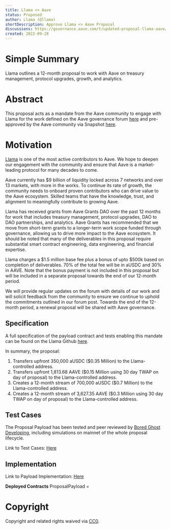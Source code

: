 ```yaml
---
title: Llama <> Aave
status: Proposed
author: Llama (@llama)
shortDescription: Approve Llama <> Aave Proposal
discussions: https://governance.aave.com/t/updated-proposal-llama-aave/9924
created: 2022-09-28
---
```


# Simple Summary

Llama outlines a 12-month proposal to work with Aave on treasury management, protocol upgrades, growth, and analytics.

# Abstract

This proposal acts as a mandate from the Aave community to engage with Llama for the work defined on the Aave governance forum [here](https://governance.aave.com/t/updated-proposal-llama-aave/9924) and pre-approved by the Aave community via Snapshot [here](https://snapshot.org/#/aave.eth/proposal/0x9f65a598bee69a1dd84127d712ffedbc0795f0647e89056a297cae998dd18bf1).

# Motivation

[Llama](https://www.llama.xyz/) is one of the most active contributors to Aave. We hope to deepen our engagement with the community and ensure that Aave is a market-leading protocol for many decades to come.

Aave currently has $9 billion of liquidity locked across 7 networks and over 13 markets, with more in the works. To continue its rate of growth, the community needs to onboard proven contributors who can drive value to the Aave ecosystem. Skilled teams that have the knowledge, trust, and alignment to meaningfully contribute to growing Aave.

Llama has received grants from Aave Grants DAO over the past 12 months for work that includes treasury management, protocol upgrades, DAO to DAO partnerships, and analytics. Aave Grants has recommended that we move from short-term grants to a longer-term work scope funded through governance, allowing us to drive more impact to the Aave ecosystem. It should be noted that many of the deliverables in this proposal require substantial smart contract engineering, data engineering, and financial expertise.

Llama charges a $1.5 million base fee plus a bonus of upto $500k based on completion of deliverables. 70% of the total fee will be in aUSDC and 30% in AAVE. Note that the bonus payment is not included in this proposal but will be included in a separate proposal towards the end of our 12-month period.

We will provide regular updates on the forum with details of our work and will solicit feedback from the community to ensure we continue to uphold the commitments outlined in our forum post. Towards the end of the 12-month period, a renewal proposal will be shared with Aave governance.

## Specification

A full specification of the payload contract and tests enabling this mandate can be found on the Llama Github [here](https://github.com/llama-community/aave-llama-proposal).

In summary, the proposal:
1. Transfers upfront 350,000 aUSDC ($0.35 Million) to the Llama-controlled address.
2. Transfers upfront 1,813.68 AAVE ($0.15 Million using 30 day TWAP on day of proposal) to the Llama-controlled address.
3. Creates a 12-month stream of 700,000 aUSDC ($0.7 Million) to the Llama-controlled address.
4. Creates a 12-month stream of 3,627.35 AAVE ($0.3 Million using 30 day TWAP on day of proposal) to the Llama-controlled address.

## Test Cases

The Proposal Payload has been tested and peer reviewed by [Bored Ghost Developing](https://twitter.com/bgdlabs), including simulations on mainnet of the whole proposal lifecycle.

Link to Test Cases: [Here](https://github.com/llama-community/aave-llama-proposal/blob/main/src/test/ProposalPayload.t.sol)

## Implementation

Link to Payload Implementation: [Here](https://github.com/llama-community/aave-llama-proposal/blob/main/src/ProposalPayload.sol)

**Deployed Contracts**
ProposalPayload = []()

# Copyright

Copyright and related rights waived via [CC0](https://creativecommons.org/publicdomain/zero/1.0/).
